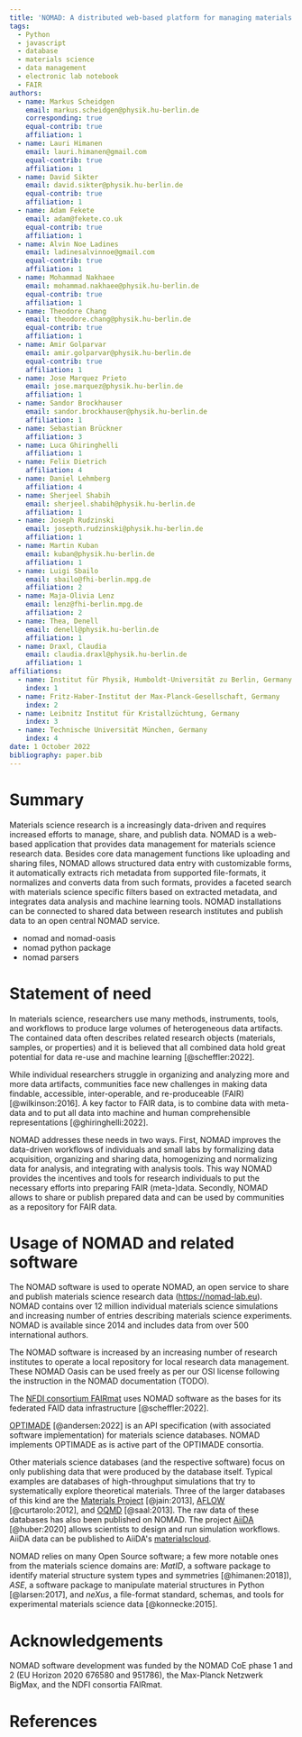 ```yaml
---
title: 'NOMAD: A distributed web-based platform for managing materials science research data'
tags:
  - Python
  - javascript
  - database
  - materials science
  - data management
  - electronic lab notebook
  - FAIR
authors:
  - name: Markus Scheidgen
    email: markus.scheidgen@physik.hu-berlin.de
    corresponding: true
    equal-contrib: true
    affiliation: 1
  - name: Lauri Himanen
    email: lauri.himanen@gmail.com
    equal-contrib: true
    affiliation: 1
  - name: David Sikter
    email: david.sikter@physik.hu-berlin.de
    equal-contrib: true
    affiliation: 1
  - name: Adam Fekete
    email: adam@fekete.co.uk
    equal-contrib: true
    affiliation: 1
  - name: Alvin Noe Ladines
    email: ladinesalvinnoe@gmail.com
    equal-contrib: true
    affiliation: 1
  - name: Mohammad Nakhaee
    email: mohammad.nakhaee@physik.hu-berlin.de
    equal-contrib: true
    affiliation: 1
  - name: Theodore Chang
    email: theodore.chang@physik.hu-berlin.de
    equal-contrib: true
    affiliation: 1
  - name: Amir Golparvar
    email: amir.golparvar@physik.hu-berlin.de
    equal-contrib: true
    affiliation: 1
  - name: Jose Marquez Prieto
    email: jose.marquez@physik.hu-berlin.de
    affiliation: 1
  - name: Sandor Brockhauser
    email: sandor.brockhauser@physik.hu-berlin.de
    affiliation: 1
  - name: Sebastian Brückner
    affiliation: 3
  - name: Luca Ghiringhelli
    affiliation: 1
  - name: Felix Dietrich
    affiliation: 4
  - name: Daniel Lehmberg
    affiliation: 4
  - name: Sherjeel Shabih
    email: sherjeel.shabih@physik.hu-berlin.de
    affiliation: 1
  - name: Joseph Rudzinski
    email: josepth.rudzinski@physik.hu-berlin.de
    affiliation: 1
  - name: Martin Kuban
    email: kuban@physik.hu-berlin.de
    affiliation: 1
  - name: Luigi Sbailo
    email: sbailo@fhi-berlin.mpg.de
    affiliation: 2
  - name: Maja-Olivia Lenz
    email: lenz@fhi-berlin.mpg.de
    affiliation: 2
  - name: Thea, Denell
    email: denell@physik.hu-berlin.de
    affiliation: 1
  - name: Draxl, Claudia
    email: claudia.draxl@physik.hu-berlin.de
    affiliation: 1
affiliations:
  - name: Institut für Physik, Humboldt-Universität zu Berlin, Germany
    index: 1
  - name: Fritz-Haber-Institut der Max-Planck-Gesellschaft, Germany
    index: 2
  - name: Leibnitz Institut für Kristallzüchtung, Germany
    index: 3
  - name: Technische Universität München, Germany
    index: 4
date: 1 October 2022
bibliography: paper.bib
---
```


# Summary

Materials science research is a increasingly data-driven and requires increased efforts
to manage, share, and publish data. NOMAD is a web-based application that
provides data management for materials science research data.
Besides core data management functions like uploading and sharing files,
NOMAD allows structured data entry with customizable forms, it automatically extracts
rich metadata from supported file-formats, it normalizes and converts data from such formats,
provides a faceted search with materials science specific filters based on extracted metadata,
and integrates data analysis and machine learning tools.
NOMAD installations can be connected to shared data between research institutes and publish
data to an open central NOMAD service.

- nomad and nomad-oasis
- nomad python package
- nomad parsers

# Statement of need

In materials science, researchers use many methods, instruments, tools, and workflows
to produce large volumes of heterogeneous data artifacts. The contained data often
describes related research objects (materials, samples, or properties) and it is believed
that all combined data hold great potential for data re-use and machine learning [@scheffler:2022].

While individual researchers struggle in organizing and analyzing more and more data
artifacts, communities face new challenges in making data findable, accessible, inter-operable,
and re-produceable (FAIR) [@wilkinson:2016]. A key factor to FAIR data, is to combine data with meta-data
and to put all data into machine and human comprehensible representations [@ghiringhelli:2022].

NOMAD addresses these needs in two ways. First, NOMAD improves the data-driven workflows of individuals
and small labs by formalizing data acquisition, organizing and sharing data, homogenizing and normalizing data
for analysis, and integrating with analysis tools. This way NOMAD provides the incentives and tools for research individuals
to put the necessary efforts into preparing FAIR (meta-)data. Secondly, NOMAD allows to share or
publish prepared data and can be used by communities as a repository for FAIR data.

# Usage of NOMAD and related software

The NOMAD software is used to operate NOMAD, an open service to share and publish
materials science research data (https://nomad-lab.eu). NOMAD contains over 12 million
individual materials science simulations and increasing number of entries describing
materials science experiments. NOMAD is available since 2014 and includes data from
over 500 international authors.

The NOMAD software is increased by an increasing number of research institutes to operate
a local repository for local research data management. These NOMAD Oasis can be
used freely as per our OSI license following the instruction in the NOMAD documentation (TODO).

The [NFDI consortium FAIRmat](https://www.fairmat-nfdi.eu/fairmat)
uses NOMAD software as the bases for its federated FAID data infrastructure [@scheffler:2022].

[OPTIMADE](https://www.optimade.org/) [@andersen:2022] is an API specification (with associated
software implementation) for materials science databases. NOMAD implements OPTIMADE
as is active part of the OPTIMADE consortia.

Other materials science databases (and the respective software) focus on only publishing
data that were produced by the database itself. Typical examples are databases of
high-throughput simulations that try to systematically explore theoretical materials. Three
of the larger databases of this kind are the [Materials Project](https://materialsproject.org/)
[@jain:2013], [AFLOW](https://aflow.org/) [@curtarolo:2012], and [OQMD](https://oqmd.org/) [@saal:2013].
The raw data of these databases has also been published on NOMAD. The project [AiiDA](https://aiida.net/) [@huber:2020]
allows scientists to design and run simulation workflows. AiiDA data can be published
to AiiDA's [materialscloud](https://www.materialscloud.org/).

NOMAD relies on many Open Source software; a few more notable ones from the materials
science domains are: *MatID*, a software package to identify material structure system types and symmetries [@himanen:2018]),
*ASE*, a software package to manipulate material structures in Python [@larsen:2017], and *neXus*,
a file-format standard, schemas, and tools for experimental materials science data [@konnecke:2015].

# Acknowledgements

NOMAD software development was funded by the NOMAD CoE phase 1 and 2 (EU Horizon 2020 676580 and 951786),
the Max-Planck Netzwerk BigMax, and the NDFI consortia FAIRmat.

# References
